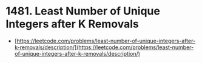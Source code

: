 # 1481. Least Number of Unique Integers after K Removals

- [https://leetcode.com/problems/least-number-of-unique-integers-after-k-removals/description/](https://leetcode.com/problems/least-number-of-unique-integers-after-k-removals/description/)
